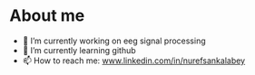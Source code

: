 # About me 

- 🔭 I’m currently working on eeg signal processing
- 🌱 I’m currently learning github
- 📫 How to reach me: www.linkedin.com/in/nurefsankalabey 


